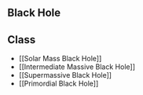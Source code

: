 ## Black Hole

## Class

- [[Solar Mass Black Hole]]
- [[Intermediate Massive Black Hole]]
- [[Supermassive Black Hole]]
- [[Primordial Black Hole]]
